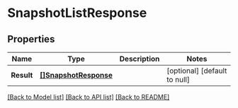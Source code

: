 # SnapshotListResponse

## Properties
Name | Type | Description | Notes
------------ | ------------- | ------------- | -------------
**Result** | [**[]SnapshotResponse**](Snapshot-response.md) |  | [optional] [default to null]

[[Back to Model list]](../README.md#documentation-for-models) [[Back to API list]](../README.md#documentation-for-api-endpoints) [[Back to README]](../README.md)


